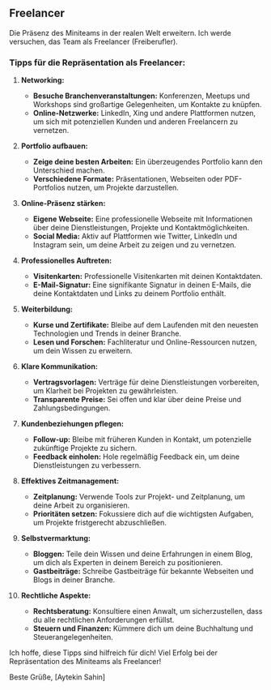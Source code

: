 ## Freelancer

Die Präsenz des Miniteams in der realen Welt erweitern. Ich werde versuchen, das Team als Freelancer (Freiberufler).

### Tipps für die Repräsentation als Freelancer:

1. **Networking:**
   - **Besuche Branchenveranstaltungen:** Konferenzen, Meetups und Workshops sind großartige Gelegenheiten, um Kontakte zu knüpfen.
   - **Online-Netzwerke:** LinkedIn, Xing und andere Plattformen nutzen, um sich mit potenziellen Kunden und anderen Freelancern zu vernetzen.

2. **Portfolio aufbauen:**
   - **Zeige deine besten Arbeiten:** Ein überzeugendes Portfolio kann den Unterschied machen.
   - **Verschiedene Formate:** Präsentationen, Webseiten oder PDF-Portfolios nutzen, um Projekte darzustellen.

3. **Online-Präsenz stärken:**
   - **Eigene Webseite:** Eine professionelle Webseite mit Informationen über deine Dienstleistungen, Projekte und Kontaktmöglichkeiten.
   - **Social Media:** Aktiv auf Plattformen wie Twitter, LinkedIn und Instagram sein, um deine Arbeit zu zeigen und zu vernetzen.

4. **Professionelles Auftreten:**
   - **Visitenkarten:** Professionelle Visitenkarten mit deinen Kontaktdaten.
   - **E-Mail-Signatur:** Eine signifikante Signatur in deinen E-Mails, die deine Kontaktdaten und Links zu deinem Portfolio enthält.

5. **Weiterbildung:**
   - **Kurse und Zertifikate:** Bleibe auf dem Laufenden mit den neuesten Technologien und Trends in deiner Branche.
   - **Lesen und Forschen:** Fachliteratur und Online-Ressourcen nutzen, um dein Wissen zu erweitern.

6. **Klare Kommunikation:**
   - **Vertragsvorlagen:** Verträge für deine Dienstleistungen vorbereiten, um Klarheit bei Projekten zu gewährleisten.
   - **Transparente Preise:** Sei offen und klar über deine Preise und Zahlungsbedingungen.

7. **Kundenbeziehungen pflegen:**
   - **Follow-up:** Bleibe mit früheren Kunden in Kontakt, um potenzielle zukünftige Projekte zu sichern.
   - **Feedback einholen:** Hole regelmäßig Feedback ein, um deine Dienstleistungen zu verbessern.

8. **Effektives Zeitmanagement:**
   - **Zeitplanung:** Verwende Tools zur Projekt- und Zeitplanung, um deine Arbeit zu organisieren.
   - **Prioritäten setzen:** Fokussiere dich auf die wichtigsten Aufgaben, um Projekte fristgerecht abzuschließen.

9. **Selbstvermarktung:**
   - **Bloggen:** Teile dein Wissen und deine Erfahrungen in einem Blog, um dich als Experten in deinem Bereich zu positionieren.
   - **Gastbeiträge:** Schreibe Gastbeiträge für bekannte Webseiten und Blogs in deiner Branche.

10. **Rechtliche Aspekte:**
    - **Rechtsberatung:** Konsultiere einen Anwalt, um sicherzustellen, dass du alle rechtlichen Anforderungen erfüllst.
    - **Steuern und Finanzen:** Kümmere dich um deine Buchhaltung und Steuerangelegenheiten.

Ich hoffe, diese Tipps sind hilfreich für dich! Viel Erfolg bei der Repräsentation des Miniteams als Freelancer!

Beste Grüße,
[Aytekin Sahin]
